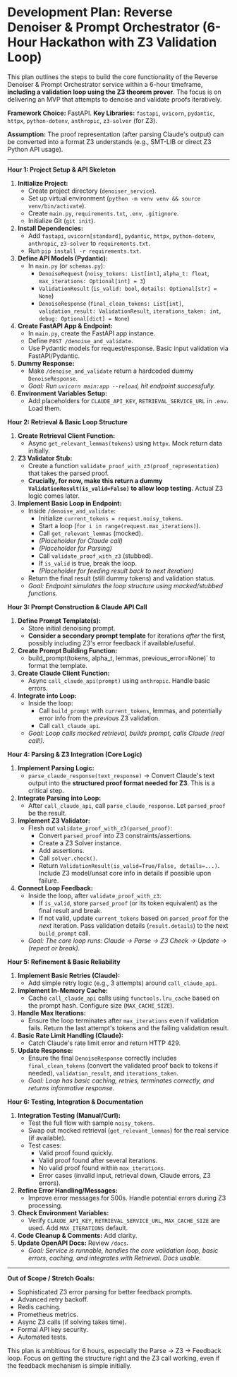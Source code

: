 # Development Plan: Reverse Denoiser & Prompt Orchestrator (6-Hour Hackathon with Z3 Validation Loop)

This plan outlines the steps to build the core functionality of the Reverse Denoiser & Prompt Orchestrator service within a 6-hour timeframe, **including a validation loop using the Z3 theorem prover**. The focus is on delivering an MVP that attempts to denoise and validate proofs iteratively.

**Framework Choice:** FastAPI.
**Key Libraries:** `fastapi`, `uvicorn`, `pydantic`, `httpx`, `python-dotenv`, `anthropic`, `z3-solver` (for Z3).

**Assumption:** The proof representation (after parsing Claude's output) can be converted into a format Z3 understands (e.g., SMT-LIB or direct Z3 Python API usage).

---

**Hour 1: Project Setup & API Skeleton**

1.  **Initialize Project:**
    *   Create project directory (`denoiser_service`).
    *   Set up virtual environment (`python -m venv venv && source venv/bin/activate`).
    *   Create `main.py`, `requirements.txt`, `.env`, `.gitignore`.
    *   Initialize Git (`git init`).
2.  **Install Dependencies:**
    *   Add `fastapi`, `uvicorn[standard]`, `pydantic`, `httpx`, `python-dotenv`, `anthropic`, `z3-solver` to `requirements.txt`.
    *   Run `pip install -r requirements.txt`.
3.  **Define API Models (Pydantic):**
    *   In `main.py` (or `schemas.py`):
        *   `DenoiseRequest` (`noisy_tokens: List[int]`, `alpha_t: float`, `max_iterations: Optional[int] = 3`)
        *   `ValidationResult` (`is_valid: bool`, `details: Optional[str] = None`)
        *   `DenoiseResponse` (`final_clean_tokens: List[int]`, `validation_result: ValidationResult`, `iterations_taken: int`, `debug: Optional[dict] = None`)
4.  **Create FastAPI App & Endpoint:**
    *   In `main.py`, create the FastAPI app instance.
    *   Define `POST /denoise_and_validate`.
    *   Use Pydantic models for request/response. Basic input validation via FastAPI/Pydantic.
5.  **Dummy Response:**
    *   Make `/denoise_and_validate` return a hardcoded dummy `DenoiseResponse`.
    *   *Goal: Run `uvicorn main:app --reload`, hit endpoint successfully.*
6.  **Environment Variables Setup:**
    *   Add placeholders for `CLAUDE_API_KEY`, `RETRIEVAL_SERVICE_URL` in `.env`. Load them.

**Hour 2: Retrieval & Basic Loop Structure**

1.  **Create Retrieval Client Function:**
    *   Async `get_relevant_lemmas(tokens)` using `httpx`. Mock return data initially.
2.  **Z3 Validator Stub:**
    *   Create a function `validate_proof_with_z3(proof_representation)` that takes the parsed proof.
    *   **Crucially, for now, make this return a dummy `ValidationResult(is_valid=False)` to allow loop testing.** Actual Z3 logic comes later.
3.  **Implement Basic Loop in Endpoint:**
    *   Inside `/denoise_and_validate`:
        *   Initialize `current_tokens = request.noisy_tokens`.
        *   Start a loop (`for i in range(request.max_iterations)`).
        *   Call `get_relevant_lemmas` (mocked).
        *   *(Placeholder for Claude call)*
        *   *(Placeholder for Parsing)*
        *   Call `validate_proof_with_z3` (stubbed).
        *   If `is_valid` is true, break the loop.
        *   *(Placeholder for feeding result back to next iteration)*
    *   Return the final result (still dummy tokens) and validation status.
    *   *Goal: Endpoint simulates the loop structure using mocked/stubbed functions.*

**Hour 3: Prompt Construction & Claude API Call**

1.  **Define Prompt Template(s):**
    *   Store initial denoising prompt.
    *   **Consider a secondary prompt template** for iterations *after* the first, possibly including Z3's error feedback if available/useful.
2.  **Create Prompt Building Function:**
    *   build_prompt(tokens, alpha_t, lemmas, previous_error=None)` to format the template.
3.  **Create Claude Client Function:**
    *   Async `call_claude_api(prompt)` using `anthropic`. Handle basic errors.
4.  **Integrate into Loop:**
    *   Inside the loop:
        *   Call `build_prompt` with `current_tokens`, lemmas, and potentially error info from the *previous* Z3 validation.
        *   Call `call_claude_api`.
    *   *Goal: Loop calls mocked retrieval, builds prompt, calls Claude (real call!).*

**Hour 4: Parsing & Z3 Integration (Core Logic)**

1.  **Implement Parsing Logic:**
    *   `parse_claude_response(text_response)` -> Convert Claude's text output into the **structured proof format needed for Z3**. This is a critical step.
2.  **Integrate Parsing into Loop:**
    *   After `call_claude_api`, call `parse_claude_response`. Let `parsed_proof` be the result.
3.  **Implement Z3 Validator:**
    *   Flesh out `validate_proof_with_z3(parsed_proof)`:
        *   Convert `parsed_proof` into Z3 constraints/assertions.
        *   Create a Z3 Solver instance.
        *   Add assertions.
        *   Call `solver.check()`.
        *   Return `ValidationResult(is_valid=True/False, details=...)`. Include Z3 model/unsat core info in details if possible upon failure.
4.  **Connect Loop Feedback:**
    *   Inside the loop, after `validate_proof_with_z3`:
        *   If `is_valid`, store `parsed_proof` (or its token equivalent) as the final result and break.
        *   If not valid, update `current_tokens` based on `parsed_proof` for the *next* iteration. Pass validation details (`result.details`) to the next `build_prompt` call.
    *   *Goal: The core loop runs: Claude -> Parse -> Z3 Check -> Update -> (repeat or break).*

**Hour 5: Refinement & Basic Reliability**

1.  **Implement Basic Retries (Claude):**
    *   Add simple retry logic (e.g., 3 attempts) around `call_claude_api`.
2.  **Implement In-Memory Cache:**
    *   Cache `call_claude_api` calls using `functools.lru_cache` based on the prompt hash. Configure size (`MAX_CACHE_SIZE`).
3.  **Handle Max Iterations:**
    *   Ensure the loop terminates after `max_iterations` even if validation fails. Return the last attempt's tokens and the failing validation result.
4.  **Basic Rate Limit Handling (Claude):**
    *   Catch Claude's rate limit error and return HTTP 429.
5.  **Update Response:**
    *   Ensure the final `DenoiseResponse` correctly includes `final_clean_tokens` (convert the validated proof back to tokens if needed), `validation_result`, and `iterations_taken`.
    *   *Goal: Loop has basic caching, retries, terminates correctly, and returns informative response.*

**Hour 6: Testing, Integration & Documentation**

1.  **Integration Testing (Manual/Curl):**
    *   Test the full flow with sample `noisy_tokens`.
    *   Swap out mocked retrieval (`get_relevant_lemmas`) for the real service (if available).
    *   Test cases:
        *   Valid proof found quickly.
        *   Valid proof found after several iterations.
        *   No valid proof found within `max_iterations`.
        *   Error cases (invalid input, retrieval down, Claude errors, Z3 errors).
2.  **Refine Error Handling/Messages:**
    *   Improve error messages for 500s. Handle potential errors during Z3 processing.
3.  **Check Environment Variables:**
    *   Verify `CLAUDE_API_KEY`, `RETRIEVAL_SERVICE_URL`, `MAX_CACHE_SIZE` are used. Add `MAX_ITERATIONS` default.
4.  **Code Cleanup & Comments:** Add clarity.
5.  **Update OpenAPI Docs:** Review `/docs`.
    *   *Goal: Service is runnable, handles the core validation loop, basic errors, caching, and integrates with Retrieval. Docs usable.*

---

**Out of Scope / Stretch Goals:**

*   Sophisticated Z3 error parsing for better feedback prompts.
*   Advanced retry backoff.
*   Redis caching.
*   Prometheus metrics.
*   Async Z3 calls (if solving takes time).
*   Formal API key security.
*   Automated tests.

This plan is ambitious for 6 hours, especially the Parse -> Z3 -> Feedback loop. Focus on getting the structure right and the Z3 call working, even if the feedback mechanism is simple initially. 